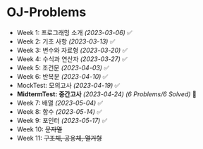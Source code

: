 ﻿# OJ-Problems

+ Week 1: 프로그래밍 소개 *(2023-03-06)* ✅
+ Week 2: 기초 사항 *(2023-03-13)* ✅
+ Week 3: 변수와 자료형 *(2023-03-20)* ✅
+ Week 4: 수식과 연산자 *(2023-03-27)* ✅
+ Week 5: 조건문 *(2023-04-03)* ✅
+ Week 6: 반복문 *(2023-04-10)* ✅
+ MockTest: 모의고사 *(2023-04-19)* ✅
+ **MidtermTest: 중간고사** *(2023-04-24)*  *(6 Problems/6 Solved)* 💯
+ Week 7: 배열 *(2023-05-04)* ✅
+ Week 8: 함수 *(2023-05-14)* ✅
+ Week 9: 포인터 *(2023-05-17)* ✅
+ Week 10: ~~문자열~~
+ Week 11: ~~구조체, 공용체, 열거형~~